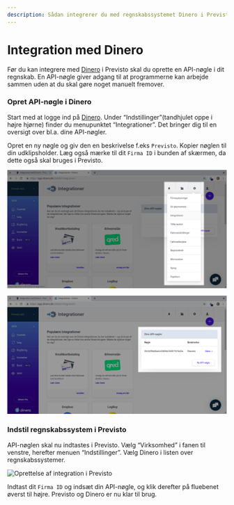 ```yaml
---
description: Sådan integrerer du med regnskabssystemet Dinero i Previsto
---
```


# Integration med Dinero

Før du kan integrere med [Dinero](https://dinero.dk/) i Previsto skal du oprette en API-nøgle i dit regnskab. En API-nøgle giver adgang til at programmerne kan arbejde sammen uden at du skal gøre noget manuelt fremover.

### Opret API-nøgle i Dinero <a id="opret-api-n&#xF8;gle-i-dinero"></a>

Start med at logge ind på [Dinero](https://dinero.dk/). Under “Indstillinger”\(tandhjulet oppe i højre hjørne\) finder du menupunktet “Integrationer”. Det bringer dig til en oversigt over bl.a. dine API-nøgler.

Opret en ny nøgle og giv den en beskrivelse f.eks `Previsto`. Kopier nøglen til din udklipsholder. Læg også mærke til dit `Firma ID` i bunden af skærmen, da dette også skal bruges i Previsto.

![V&#xE6;lg integrationer i menuen &apos;indstillinger&apos;.](../../.gitbook/assets/skaermbillede-fra-2019-06-16-07.42.19.png)

![Opret ny Api-n&#xF8;gle.](../../.gitbook/assets/skaermbillede-fra-2019-06-16-07.43.30.png)

### Indstil regnskabssystem i Previsto <a id="indstil-regnskabssystem-i-previsto"></a>

API-nøglen skal nu indtastes i Previsto. Vælg “Virksomhed” i fanen til venstre, herefter menuen “Indstillinger”. Vælg Dinero i listen over regnskabssystemer.

![Oprettelse af integration i Previsto](https://previsto.com/images/support/faq/previsto_dinero.png)

Indtast dit `Firma ID` og indsæt din API-nøgle, og klik derefter på fluebenet øverst til højre. Previsto og Dinero er nu klar til brug.

